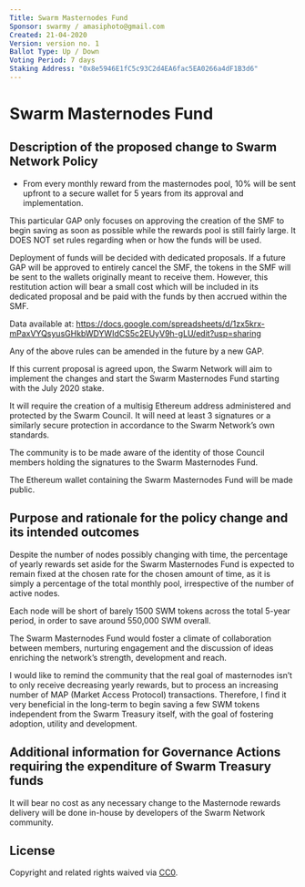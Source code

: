 ```yaml
---
Title: Swarm Masternodes Fund
Sponsor: swarmy / amasiphoto@gmail.com
Created: 21-04-2020
Version: version no. 1
Ballot Type: Up / Down 
Voting Period: 7 days
Staking Address: "0x8e5946E1fC5c93C2d4EA6fac5EA0266a4dF1B3d6"
---
```


# Swarm Masternodes Fund

## Description of the proposed change to Swarm Network Policy

- From every monthly reward from the masternodes pool, 10%  will be sent upfront to a secure wallet for 5 years from its approval and implementation.

This particular GAP only focuses on approving the creation of the SMF to begin saving as soon as possible while the rewards pool is still fairly large. It DOES NOT set rules regarding when or how the funds will be used.
 
Deployment of funds will be decided with dedicated proposals. If a future GAP will be approved to entirely cancel the SMF, the tokens in the SMF will be sent to the wallets originally meant to receive them. However, this restitution action will bear a small cost which will be included in its dedicated proposal and be paid with the funds by then accrued within the SMF. 

Data available at: https://docs.google.com/spreadsheets/d/1zx5krx-mPaxVYQsyusGHkbWDYWIdCS5c2EUyV9h-gLU/edit?usp=sharing

Any of the above rules can be amended in the future by a new GAP.

If this current proposal is agreed upon, the Swarm Network will aim to implement the changes and start the Swarm Masternodes Fund starting with the July 2020 stake.

It will require the creation of a multisig Ethereum address administered and protected by the Swarm Council. It will need at least 3 signatures or a similarly secure protection in accordance to the Swarm Network’s own standards. 

The community is to be made aware of the identity of those Council members holding the signatures to the Swarm Masternodes Fund. 

The Ethereum wallet containing the Swarm Masternodes Fund will be made public.
 

## Purpose and rationale for the policy change and its intended outcomes

Despite the number of nodes possibly changing with time, the percentage of yearly rewards set aside for the Swarm Masternodes Fund is expected to remain fixed at the chosen rate for the chosen amount of time, as it is simply a percentage of the total monthly pool, irrespective of the number of active nodes.

Each node will be short of barely 1500 SWM tokens across the total 5-year period, in order to save around 550,000 SWM overall.

The Swarm Masternodes Fund would foster a climate of collaboration between members, nurturing engagement and the discussion of ideas enriching the network’s strength, development and reach.

I would like to remind the community that the real goal of masternodes isn’t to only receive decreasing yearly rewards, but to process an increasing number of MAP (Market Access Protocol) transactions. Therefore, I find it very beneficial in the long-term to begin saving a few SWM tokens independent from the Swarm Treasury itself, with the goal of fostering adoption, utility and development.


## Additional information for Governance Actions requiring the expenditure of Swarm Treasury funds

It will bear no cost as any necessary change to the Masternode rewards delivery will be done in-house by developers of the Swarm Network community. 

## License 
Copyright and related rights waived via [CC0](https://creativecommons.org/publicdomain/zero/1.0/).
